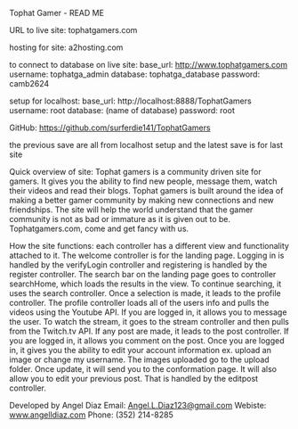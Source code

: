 Tophat Gamer - READ ME

URL to live site:
tophatgamers.com

hosting for site:
a2hosting.com

to connect to database on live site:
base_url: http://www.tophatgamers.com
username: tophatga_admin
database: tophatga_database
password: camb2624

setup for localhost:
base_url: http://localhost:8888/TophatGamers
username: root
database: (name of database)
password: root

GitHub:
https://github.com/surferdie141/TophatGamers

the previous save are all from localhost setup and the latest save is for last site

Quick overview of site:
Tophat gamers is a community driven site for gamers. It gives you the ability to find new people, message them, watch their videos and read their blogs. Tophat gamers is built around the idea of making a better gamer community  by making new connections and new friendships. The site will help the world understand that the gamer community is not as bad or immature as it is given out to be. Tophatgamers.com,  come and get fancy with us.


How the site functions:
each controller has a different view and functionality attached to it.  The welcome controller is for the landing page. Logging in is handled by the verifyLogin controller and registering is handled by the register controller.  The search bar on the landing page goes to controller searchHome, which loads the results in the view.  To continue searching, it uses the search controller.  Once a selection is made, it leads to the profile controller. The profile controller loads all of the users info and pulls the videos using the Youtube API. If you are logged in, it allows you to message the user.  To watch the stream, it goes to the stream controller and then pulls from the Twitch.tv API.  If any post are made, it leads to the post controller.  If you are logged in, it allows you comment on the post.  Once you are logged in, it gives you the ability to edit your account information ex. upload an image or change my username.  The images uploaded go to the upload folder.  Once update, it will send you to the conformation page.  It will also allow you to edit your previous post.  That is handled by the editpost controller.


Developed by Angel Diaz
Email:   Angel.L.Diaz123@gmail.com
Webiste: www.angelldiaz.com
Phone:   (352) 214-8285